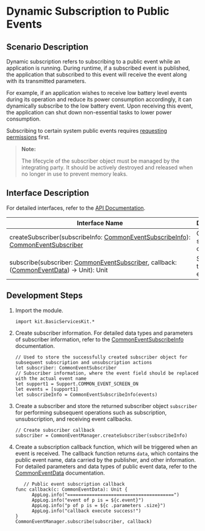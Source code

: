 # Dynamic Subscription to Public Events

## Scenario Description

Dynamic subscription refers to subscribing to a public event while an application is running. During runtime, if a subscribed event is published, the application that subscribed to this event will receive the event along with its transmitted parameters.

For example, if an application wishes to receive low battery level events during its operation and reduce its power consumption accordingly, it can dynamically subscribe to the low battery event. Upon receiving this event, the application can shut down non-essential tasks to lower power consumption.

Subscribing to certain system public events requires [requesting permissions](../../security/AccessToken/cj-determine-application-mode.md) first.

> **Note:**
>
> The lifecycle of the subscriber object must be managed by the integrating party. It should be actively destroyed and released when no longer in use to prevent memory leaks.

## Interface Description

For detailed interfaces, refer to the [API Documentation](../../../../reference/source_en/BasicServicesKit/cj-apis-common_event_manager.md).

| Interface Name | Description |
| -------- | -------- |
| createSubscriber(subscribeInfo:&nbsp;[CommonEventSubscribeInfo](../../../../reference/source_en/BasicServicesKit/cj-apis-common_event_manager.md#class-commoneventsubscribeinfo)): [CommonEventSubscriber](../../../../reference/source_en/BasicServicesKit/cj-apis-common_event_manager.md#class-commoneventsubscriber)| Creates a subscriber object. |
| subscribe(subscriber:&nbsp;[CommonEventSubscriber](../../../../reference/source_en/BasicServicesKit/cj-apis-common_event_manager.md#class-commoneventsubscriber),&nbsp;callback: ([CommonEventData](../../../../reference/source_en/BasicServicesKit/cj-apis-common_event_manager.md#struct-commoneventdata)) -> Unit): Unit | Subscribes to a public event. |

## Development Steps

1. Import the module.

   <!-- compile -->

   ```cangjie
   import kit.BasicServicesKit.*
   ```

2. Create subscriber information. For detailed data types and parameters of subscriber information, refer to the [CommonEventSubscribeInfo](../../../../reference/source_en/BasicServicesKit/cj-apis-common_event_manager.md#class-commoneventsubscribeinfo) documentation.

   <!-- compile -->

   ```cangjie
   // Used to store the successfully created subscriber object for subsequent subscription and unsubscription actions
   let subscriber: CommonEventSubscriber
   // Subscriber information, where the event field should be replaced with the actual event name
   let support1 = Support.COMMON_EVENT_SCREEN_ON
   let events = [support1]
   let subscribeInfo = CommonEventSubscribeInfo(events)
   ```

3. Create a subscriber and store the returned subscriber object `subscriber` for performing subsequent operations such as subscription, unsubscription, and receiving event callbacks.

   <!-- compile -->

   ```cangjie
   // Create subscriber callback
   subscriber = CommonEventManager.createSubscriber(subscribeInfo)
   ```

4. Create a subscription callback function, which will be triggered when an event is received. The callback function returns `data`, which contains the public event name, data carried by the publisher, and other information. For detailed parameters and data types of public event data, refer to the [CommonEventData](../../../../reference/source_en/BasicServicesKit/cj-apis-common_event_manager.md#struct-commoneventdata) documentation.

   <!-- compile -->

   ```cangjie
      // Public event subscription callback
   func callback(c: CommonEventData): Unit {
         AppLog.info("=======================================")
         AppLog.info("event of p is = ${c.event}")
         AppLog.info("p of p is = ${c .parameters .size}")
         AppLog.info("callback execute success!")
   }
   CommonEventManager.subscribe(subscriber, callback)
   ```